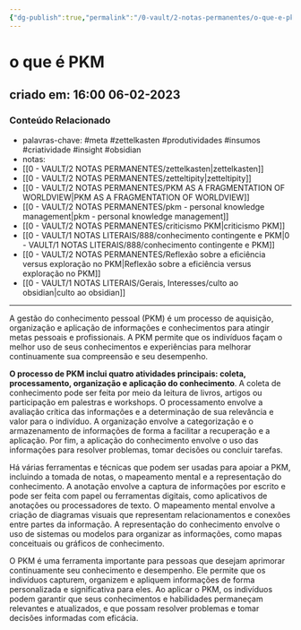 ```yaml
---
{"dg-publish":true,"permalink":"/0-vault/2-notas-permanentes/o-que-e-pkm/","tags":["permanente","meta","zettelkasten","produtividades","insumos","criatividade","insight","obsidian"],"dgHomeLink":true,"dgShowLocalGraph":true,"dgShowFileTree":true,"dgEnableSearch":true,"noteIcon":""}
---
```


# o que é PKM

## criado em: 16:00 06-02-2023

### Conteúdo Relacionado

- palavras-chave: #meta #zettelkasten #produtividades #insumos #criatividade #insight #obsidian 
- notas: 
- [[0 - VAULT/2 NOTAS PERMANENTES/zettelkasten\|zettelkasten]]
- [[0 - VAULT/2 NOTAS PERMANENTES/zetteltipity\|zetteltipity]]
- [[0 - VAULT/2 NOTAS PERMANENTES/PKM AS A FRAGMENTATION OF WORLDVIEW\|PKM AS A FRAGMENTATION OF WORLDVIEW]]
- [[0 - VAULT/2 NOTAS PERMANENTES/pkm - personal knowledge management\|pkm - personal knowledge management]]
- [[0 - VAULT/2 NOTAS PERMANENTES/criticismo PKM\|criticismo PKM]]
- [[0 - VAULT/1 NOTAS LITERAIS/888/conhecimento contingente e PKM\|0 - VAULT/1 NOTAS LITERAIS/888/conhecimento contingente e PKM]]
- [[0 - VAULT/2 NOTAS PERMANENTES/Reflexão sobre a eficiência versus exploração no PKM\|Reflexão sobre a eficiência versus exploração no PKM]]
- [[0 - VAULT/1 NOTAS LITERAIS/Gerais, Interesses/culto ao obsidian\|culto ao obsidian]]

---

A gestão do conhecimento pessoal (PKM) é um processo de aquisição, organização e aplicação de informações e conhecimentos para atingir metas pessoais e profissionais. A PKM permite que os indivíduos façam o melhor uso de seus conhecimentos e experiências para melhorar continuamente sua compreensão e seu desempenho.

**O processo de PKM inclui quatro atividades principais: coleta, processamento, organização e aplicação do conhecimento**. A coleta de conhecimento pode ser feita por meio da leitura de livros, artigos ou participação em palestras e workshops. O processamento envolve a avaliação crítica das informações e a determinação de sua relevância e valor para o indivíduo. A organização envolve a categorização e o armazenamento de informações de forma a facilitar a recuperação e a aplicação. Por fim, a aplicação do conhecimento envolve o uso das informações para resolver problemas, tomar decisões ou concluir tarefas.

Há várias ferramentas e técnicas que podem ser usadas para apoiar a PKM, incluindo a tomada de notas, o mapeamento mental e a representação do conhecimento. A anotação envolve a captura de informações por escrito e pode ser feita com papel ou ferramentas digitais, como aplicativos de anotações ou processadores de texto. O mapeamento mental envolve a criação de diagramas visuais que representam relacionamentos e conexões entre partes da informação. A representação do conhecimento envolve o uso de sistemas ou modelos para organizar as informações, como mapas conceituais ou gráficos de conhecimento.

O PKM é uma ferramenta importante para pessoas que desejam aprimorar continuamente seu conhecimento e desempenho. Ele permite que os indivíduos capturem, organizem e apliquem informações de forma personalizada e significativa para eles. Ao aplicar o PKM, os indivíduos podem garantir que seus conhecimentos e habilidades permaneçam relevantes e atualizados, e que possam resolver problemas e tomar decisões informadas com eficácia.
